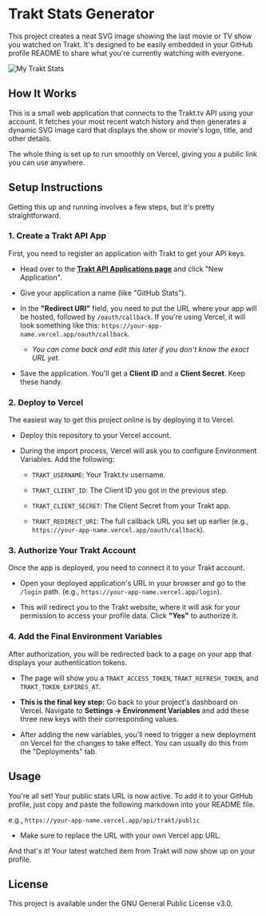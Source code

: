 # Trakt Stats Generator

This project creates a neat SVG image showing the last movie or TV show you watched on Trakt. It's designed to be easily embedded in your GitHub profile README to share what you're currently watching with everyone.

 ![My Trakt Stats](https://trakt-stats-generator.vercel.app/api/trakt/public)

## How It Works

This is a small web application that connects to the Trakt.tv API using your account. It fetches your most recent watch history and then generates a dynamic SVG image card that displays the show or movie's logo, title, and other details.

The whole thing is set up to run smoothly on Vercel, giving you a public link you can use anywhere.

## Setup Instructions

Getting this up and running involves a few steps, but it's pretty straightforward.

### 1. Create a Trakt API App

First, you need to register an application with Trakt to get your API keys.

* Head over to the [**Trakt API Applications page**](https://trakt.tv/oauth/applications) and click "New Application".

* Give your application a name (like "GitHub Stats").

* In the **"Redirect URI"** field, you need to put the URL where your app will be hosted, followed by `/oauth/callback`. If you're using Vercel, it will look something like this: `https://your-app-name.vercel.app/oauth/callback`.

  * *You can come back and edit this later if you don't know the exact URL yet.*

* Save the application. You'll get a **Client ID** and a **Client Secret**. Keep these handy.

### 2. Deploy to Vercel

The easiest way to get this project online is by deploying it to Vercel.

* Deploy this repository to your Vercel account.

* During the import process, Vercel will ask you to configure Environment Variables. Add the following:

  * `TRAKT_USERNAME`: Your Trakt.tv username.

  * `TRAKT_CLIENT_ID`: The Client ID you got in the previous step.

  * `TRAKT_CLIENT_SECRET`: The Client Secret from your Trakt app.

  * `TRAKT_REDIRECT_URI`: The full callback URL you set up earlier (e.g., `https://your-app-name.vercel.app/oauth/callback`).

### 3. Authorize Your Trakt Account

Once the app is deployed, you need to connect it to your Trakt account.

* Open your deployed application's URL in your browser and go to the `/login` path. (e.g., `https://your-app-name.vercel.app/login`).

* This will redirect you to the Trakt website, where it will ask for your permission to access your profile data. Click **"Yes"** to authorize it.

### 4. Add the Final Environment Variables

After authorization, you will be redirected back to a page on your app that displays your authentication tokens.

* The page will show you a `TRAKT_ACCESS_TOKEN`, `TRAKT_REFRESH_TOKEN`, and `TRAKT_TOKEN_EXPIRES_AT`.

* **This is the final key step:** Go back to your project's dashboard on Vercel. Navigate to **Settings -> Environment Variables** and add these three new keys with their corresponding values.

* After adding the new variables, you'll need to trigger a new deployment on Vercel for the changes to take effect. You can usually do this from the "Deployments" tab.

## Usage

You're all set! Your public stats URL is now active. To add it to your GitHub profile, just copy and paste the following markdown into your README file.

 e.g., `https://your-app-name.vercel.app/api/trakt/public`
* Make sure to replace the URL with your own Vercel app URL.

And that's it! Your latest watched item from Trakt will now show up on your profile.

## License

This project is available under the GNU General Public License v3.0.
